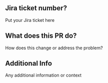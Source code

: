 ## Jira ticket number?
Put your Jira ticket here

## What does this PR do?
How does this change or address the problem?

## Additional Info
Any additional information or context
